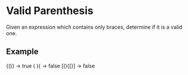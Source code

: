 # Valid Parenthesis

Given an expression which contains only braces, determine if it is a valid one.

## Example
{()} -> true
( ){ -> false
[(){[}] -> false